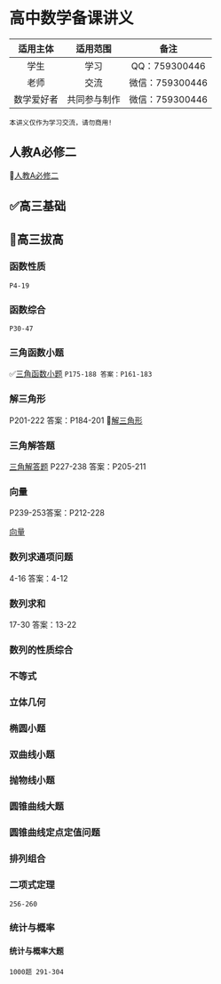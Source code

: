 # 高中数学备课讲义

|  适用主体  |   适用范围   |      备注      |
| :--------: | :----------: | :-------------: |
|    学生    |     学习     |  QQ：759300446  |
|    老师    |     交流     | 微信：759300446 |
| 数学爱好者 | 共同参与制作 | 微信：759300446 |

`本讲义仅作为学习交流，请勿商用!`

## 人教A必修二

📌[人教A必修二](人教A/讲义/必修二.md)

## ✅高三基础

## 📌高三拔高

### 函数性质

`P4-19`

### 函数综合

`P30-47`

### 三角函数小题

✅[三角函数小题](高三拔高/三角函数小题.md)
`P175-188 答案：P161-183`

### 解三角形

P201-222 答案：P184-201
📌[解三角形](高三拔高/解三角形.md)

### 三角解答题

[三角解答题](高三拔高/三角解答题.md)
P227-238 答案：P205-211

### 向量

P239-253答案：P212-228

[向量](高三拔高/向量.md)

### 数列求通项问题

4-16 答案：4-12

### 数列求和

17-30 答案：13-22

### 数列的性质综合

### 不等式

### 立体几何

### 椭圆小题

### 双曲线小题

### 抛物线小题

### 圆锥曲线大题

### 圆锥曲线定点定值问题

### 排列组合

### 二项式定理

`256-260`

### 统计与概率

#### 统计与概率大题

`1000题 291-304`
